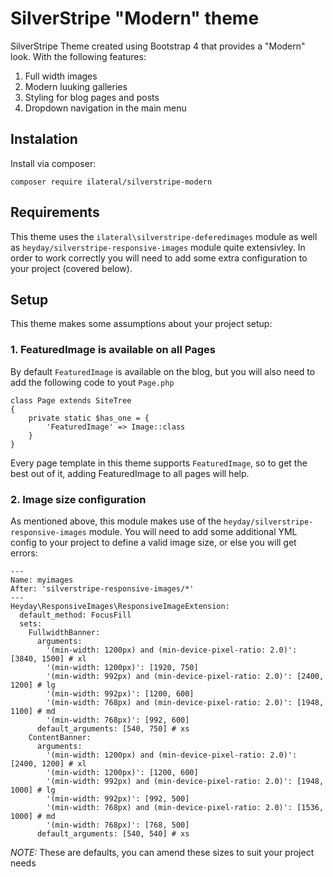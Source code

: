 # SilverStripe "Modern" theme

SilverStripe Theme created using Bootstrap 4 that provides a "Modern" look.
With the following features:

1. Full width images
2. Modern luuking galleries
3. Styling for blog pages and posts
4. Dropdown navigation in the main menu

## Instalation

Install via composer:

    composer require ilateral/silverstripe-modern

## Requirements

This theme uses the `ilateral\silverstripe-deferedimages` module as well as `heyday/silverstripe-responsive-images` module
quite extensivley. In order to work correctly you will need to add some extra configuration to your project (covered below).

## Setup

This theme makes some assumptions about your project setup:

### 1. FeaturedImage is available on all Pages

By default `FeaturedImage` is available on the blog, but you will also need to add the following code to yout `Page.php`

```
class Page extends SiteTree
{
    private static $has_one = {
        'FeaturedImage' => Image::class
    }
}
```

Every page template in this theme supports `FeaturedImage`, so to get the best out of it, adding FeaturedImage to all pages will help.

### 2. Image size configuration

As mentioned above, this module makes use of the `heyday/silverstripe-responsive-images` module. You will need to add some additional
YML config to your project to define a valid image size, or else you will get errors:

```
---
Name: myimages
After: 'silverstripe-responsive-images/*'
---
Heyday\ResponsiveImages\ResponsiveImageExtension:
  default_method: FocusFill
  sets:
    FullwidthBanner:
      arguments:
        '(min-width: 1200px) and (min-device-pixel-ratio: 2.0)': [3840, 1500] # xl
        '(min-width: 1200px)': [1920, 750]
        '(min-width: 992px) and (min-device-pixel-ratio: 2.0)': [2400, 1200] # lg
        '(min-width: 992px)': [1200, 600]
        '(min-width: 768px) and (min-device-pixel-ratio: 2.0)': [1948, 1100] # md
        '(min-width: 768px)': [992, 600]
      default_arguments: [540, 750] # xs
    ContentBanner:
      arguments:
        '(min-width: 1200px) and (min-device-pixel-ratio: 2.0)': [2400, 1200] # xl
        '(min-width: 1200px)': [1200, 600]
        '(min-width: 992px) and (min-device-pixel-ratio: 2.0)': [1948, 1000] # lg
        '(min-width: 992px)': [992, 500]
        '(min-width: 768px) and (min-device-pixel-ratio: 2.0)': [1536, 1000] # md
        '(min-width: 768px)': [768, 500]
      default_arguments: [540, 540] # xs
```

*NOTE:* These are defaults, you can amend these sizes to suit your project needs